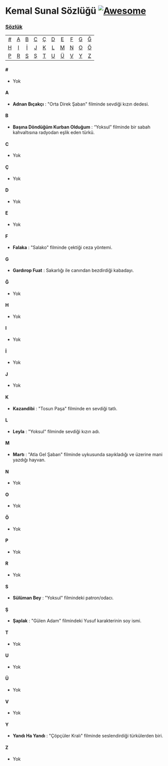 # Kemal Sunal Sözlüğü [![Awesome](https://cdn.rawgit.com/sindresorhus/awesome/d7305f38d29fed78fa85652e3a63e154dd8e8829/media/badge.svg)](https://github.com/sindresorhus/awesome)
### [Sözlük](#sözlük)
|     |     |     |     |     |     |     |     |     |     |
|:-:  |:-:  |:-:  |:-:  |:-:  |:-:  |:-:  |:-:  |:-:  |:-:  |
| [#](#) 	| [A](#a) 	| [B](#b) 	| [C](#c) | [Ç](#ç) 	| [D](#d) 	| [E](#e) 	| [F](#f) | [G](#g) | [Ğ](#ğ)  	
| [H](#h) | [I](#ı)   | [İ](#i) 	| [J](#j) | [K](#k)   | [L](#l)   | [M](#m)   | [N](#n) | [O](#o) | [Ö](#ö)
| [P](#p) | [R](#r)   | [S](#s) 	| [Ş](#ş) | [T](#t)   | [U](#u)   | [Ü](#ü)   | [V](#v) | [Y](#y) | [Z](#z)

#### \#
* Yok

#### A
* **Adnan Bıçakçı** : "Orta Direk Şaban" filminde sevdiği kızın dedesi.

#### B
* **Başına Döndüğüm Kurban Olduğum** : “Yoksul” filminde bir sabah kahvaltısına radyodan eşlik eden türkü.

#### C
* Yok

#### Ç
* Yok

#### D
* Yok

#### E
* Yok

#### F
* **Falaka** : "Salako" filminde çektiği ceza yöntemi.
  
#### G
* **Gardırop Fuat** : Sakarlığı ile canından bezdirdiği kabadayı.

#### Ğ
* Yok
  
#### H
* Yok

#### I
* Yok

#### İ
* Yok

#### J
* Yok

#### K
* **Kazandibi** : "Tosun Paşa" filminde en sevdiği tatlı.

#### L
* **Leyla** : "Yoksul" filminde sevdiği kızın adı.

#### M
* **Martı** : "Atla Gel Şaban" filminde uykusunda sayıkladığı ve üzerine mani yazdığı hayvan.

#### N
* Yok

#### O
* Yok

#### Ö
* Yok

#### P
* Yok

#### R
* Yok

#### S 
* **Sülüman Bey** : "Yoksul" filmindeki patron/odacı.

#### Ş 
* **Şaplak** : "Gülen Adam" filmindeki Yusuf karakterinin soy ismi.

#### T
* Yok

#### U
* Yok

#### Ü
* Yok

#### V
* Yok

#### Y
* **Yandı Ha Yandı** : "Çöpçüler Kralı" filminde seslendirdiği türkülerden biri.

#### Z
* Yok
